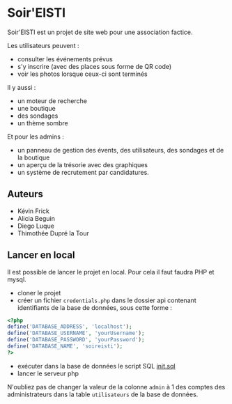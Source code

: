 # Soir'EISTI

Soir'EISTI est un projet de site web pour une association factice.

Les utilisateurs peuvent :
 - consulter les événements prévus
 - s'y inscrire (avec des places sous forme de QR code)
 - voir les photos lorsque ceux-ci sont terminés

Il y aussi : 
 - un moteur de recherche
 - une boutique
 - des sondages
 - un thème sombre
 
 Et pour les admins :
 - un panneau de gestion des évents, des utilisateurs, des sondages et de la boutique
 - un aperçu de la trésorie avec des graphiques
 - un système de recrutement par candidatures.

## Auteurs

 - Kévin Frick
 - Alicia Beguin
 - Diego Luque
 - Thimothée Dupré la Tour

## Lancer en local

Il est possible de lancer le projet en local.
Pour cela il faut faudra PHP et mysql.
 - cloner le projet
 - créer un fichier `credentials.php` dans le dossier api contenant identifiants de la base de données, sous cette forme :
```php
<?php
define('DATABASE_ADDRESS', 'localhost');
define('DATABASE_USERNAME', 'yourUsername');
define('DATABASE_PASSWORD', 'yourPassword');
define('DATABASE_NAME', 'soireisti');
?>
```
 - exécuter dans la base de données le script SQL [init.sql](init.sql)
 - lancer le serveur php

N'oubliez pas de changer la valeur de la colonne `admin` à 1 des comptes des administrateurs dans la table `utilisateurs` de la base de données.
